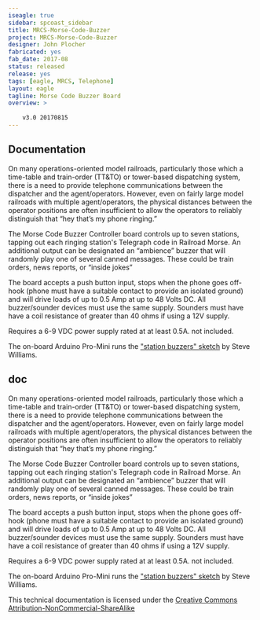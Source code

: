 ```yaml
---
iseagle: true
sidebar: spcoast_sidebar
title: MRCS-Morse-Code-Buzzer
project: MRCS-Morse-Code-Buzzer
designer: John Plocher
fabricated: yes
fab_date: 2017-08
status: released
release: yes
tags: [eagle, MRCS, Telephone]
layout: eagle
tagline: Morse Code Buzzer Board
overview: >
    
    v3.0 20170815
---
```


## Documentation

On many operations-oriented model railroads, particularly those
which a time-table and train-order (TT&TO) or tower-based dispatching
system, there is a need to provide telephone communications between
the dispatcher and the agent/operators. However, even on fairly
large model railroads with multiple agent/operators, the physical
distances between the operator positions are often insufficient to
allow the operators to reliably distinguish that “hey that’s my
phone ringing.”

The Morse Code Buzzer Controller board controls up to seven stations,
tapping out each ringing station's Telegraph code in Railroad Morse.
An additional output can be designated an “ambience” buzzer that
will randomly play one of several canned messages. These could be
train orders, news reports, or “inside jokes”

The board accepts a push button input, stops when the phone goes
off-hook (phone must have a suitable contact to provide an isolated
ground) and will drive loads of up to 0.5 Amp at up to 48 Volts DC.
All buzzer/sounder devices must use the same supply.  Sounders must
have have a coil resistance of greater than 40 ohms if using a 12V
supply.

Requires a 6-9 VDC power supply rated at at least 0.5A. not included.

The on-board Arduino Pro-Mini runs the
["station buzzers" sketch](https://github.com/stevew1154/station_buzzers)
by Steve Williams.  



## doc

On many operations-oriented model railroads, particularly those
which a time-table and train-order (TT&TO) or tower-based dispatching
system, there is a need to provide telephone communications between
the dispatcher and the agent/operators. However, even on fairly
large model railroads with multiple agent/operators, the physical
distances between the operator positions are often insufficient to
allow the operators to reliably distinguish that “hey that’s my
phone ringing.”

The Morse Code Buzzer Controller board controls up to seven stations,
tapping out each ringing station's Telegraph code in Railroad Morse.
An additional output can be designated an “ambience” buzzer that
will randomly play one of several canned messages. These could be
train orders, news reports, or “inside jokes”

The board accepts a push button input, stops when the phone goes
off-hook (phone must have a suitable contact to provide an isolated
ground) and will drive loads of up to 0.5 Amp at up to 48 Volts DC.
All buzzer/sounder devices must use the same supply.  Sounders must
have have a coil resistance of greater than 40 ohms if using a 12V
supply.

Requires a 6-9 VDC power supply rated at at least 0.5A. not included.

The on-board Arduino Pro-Mini runs the
["station buzzers" sketch](https://github.com/stevew1154/station_buzzers)
by Steve Williams.  




This technical documentation is licensed under the [Creative Commons Attribution-NonCommercial-ShareAlike](https://creativecommons.org/licenses/by-nc-sa/3.0/)
